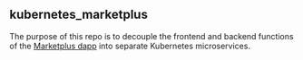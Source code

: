 ## kubernetes_marketplus
The purpose of this repo is to decouple the frontend and backend functions of the [Marketplus dapp](https://github.com/snpsuen/Marketplus) into separate Kubernetes microservices.
